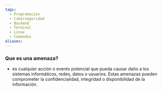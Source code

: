 ```yaml
---
tags:
  - Programacion
  - Ciberseguridad
  - Backend
  - Terminal
  - Linux
  - Comandos
aliases:
---
```

### Que es una amenaza?
- es cualquier acción o evento potencial que pueda causar daño a los sistemas informáticos, redes, datos o usuarios. Estas amenazas pueden comprometer la confidencialidad, integridad o disponibilidad de la información.

